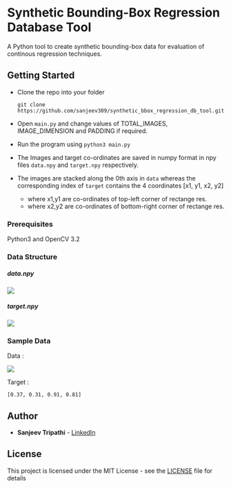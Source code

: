 # Synthetic Bounding-Box Regression Database Tool

A Python tool to create synthetic bounding-box data for evaluation of continous regression techniques.

## Getting Started

- Clone the repo into your folder

    `git clone https://github.com/sanjeev309/synthetic_bbox_regression_db_tool.git`

- Open `main.py` and change values of TOTAL_IMAGES, IMAGE_DIMENSION and PADDING if required.
- Run the program using `python3 main.py`

- The Images and target co-ordinates are saved in numpy format in npy files `data.npy` and `target.npy` respectively.
- The images are stacked along the 0th axis in `data` whereas the corresponding index of `target` contains the 4 coordinates [x1, y1, x2, y2]

    - where x1,y1 are co-ordinates of top-left corner of rectange res.
    - where x2,y2 are co-ordinates of bottom-right corner of rectange res.


### Prerequisites

Python3 and OpenCV 3.2

### Data Structure

##### data.npy

![](https://imgur.com/Vix8EF9.jpg)

##### target.npy

![](https://imgur.com/lOG8cNQ.jpg)

### Sample Data

Data :

![](https://imgur.com/aY3zw9G.jpg)

Target :

`[0.37, 0.31, 0.91, 0.81]`

## Author

* **Sanjeev Tripathi** - [LinkedIn](https://www.linkedin.com/in/sanjeev309/)


## License

This project is licensed under the MIT License - see the [LICENSE](https://github.com/sanjeev309/synthetic_bbox_regression_db_tool.git/blob/master/LICENSE.md) file for details
